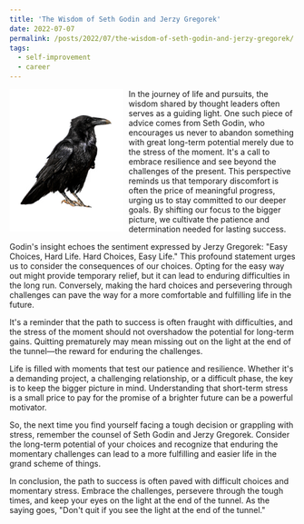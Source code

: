 ```yaml
---
title: 'The Wisdom of Seth Godin and Jerzy Gregorek'
date: 2022-07-07
permalink: /posts/2022/07/the-wisdom-of-seth-godin-and-jerzy-gregorek/
tags:
  - self-improvement
  - career
---
```


<img width="200" alt="wisdom" src="/images/posts/the-wisdom-of-seth-godin-and-jerzy-gregorek.png" style="float: left; margin-right: 10px;" /> In the journey of life and pursuits, the wisdom shared by thought leaders often serves as a guiding light. One such piece of advice comes from Seth Godin, who encourages us never to abandon something with great long-term potential merely due to the stress of the moment. It's a call to embrace resilience and see beyond the challenges of the present. This perspective reminds us that temporary discomfort is often the price of meaningful progress, urging us to stay committed to our deeper goals. By shifting our focus to the bigger picture, we cultivate the patience and determination needed for lasting success.

Godin's insight echoes the sentiment expressed by Jerzy Gregorek: "Easy Choices, Hard Life. Hard Choices, Easy Life." This profound statement urges us to consider the consequences of our choices. Opting for the easy way out might provide temporary relief, but it can lead to enduring difficulties in the long run. Conversely, making the hard choices and persevering through challenges can pave the way for a more comfortable and fulfilling life in the future.

It's a reminder that the path to success is often fraught with difficulties, and the stress of the moment should not overshadow the potential for long-term gains. Quitting prematurely may mean missing out on the light at the end of the tunnel—the reward for enduring the challenges.

Life is filled with moments that test our patience and resilience. Whether it's a demanding project, a challenging relationship, or a difficult phase, the key is to keep the bigger picture in mind. Understanding that short-term stress is a small price to pay for the promise of a brighter future can be a powerful motivator.

So, the next time you find yourself facing a tough decision or grappling with stress, remember the counsel of Seth Godin and Jerzy Gregorek. Consider the long-term potential of your choices and recognize that enduring the momentary challenges can lead to a more fulfilling and easier life in the grand scheme of things.

In conclusion, the path to success is often paved with difficult choices and momentary stress. Embrace the challenges, persevere through the tough times, and keep your eyes on the light at the end of the tunnel. As the saying goes, "Don't quit if you see the light at the end of the tunnel."
